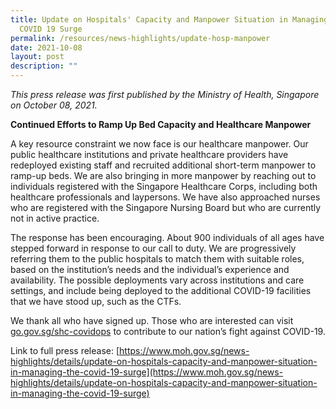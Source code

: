 ```yaml
---
title: Update on Hospitals' Capacity and Manpower Situation in Managing the
  COVID 19 Surge
permalink: /resources/news-highlights/update-hosp-manpower
date: 2021-10-08
layout: post
description: ""
---
```

*This press release was first published by the Ministry of Health, Singapore on October 08, 2021.*

**Continued Efforts to Ramp Up Bed Capacity and Healthcare Manpower**

A key resource constraint we now face is our healthcare manpower. Our public healthcare institutions and private healthcare providers have redeployed existing staff and recruited additional short-term manpower to ramp-up beds. We are also bringing in more manpower by reaching out to individuals registered with the Singapore Healthcare Corps, including both healthcare professionals and laypersons. We have also approached nurses who are registered with the Singapore Nursing Board but who are currently not in active practice.

The response has been encouraging. About 900 individuals of all ages have stepped forward in response to our call to duty. We are progressively referring them to the public hospitals to match them with suitable roles, based on the institution’s needs and the individual’s experience and availability. The possible deployments vary across institutions and care settings, and include being deployed to the additional COVID-19 facilities that we have stood up, such as the CTFs.

We thank all who have signed up. Those who are interested can visit [go.gov.sg/shc-covidops](https://www.go.gov.sg/shc-covidops) to contribute to our nation’s fight against COVID-19.

Link to full press release: [https://www.moh.gov.sg/news-highlights/details/update-on-hospitals-capacity-and-manpower-situation-in-managing-the-covid-19-surge](https://www.moh.gov.sg/news-highlights/details/update-on-hospitals-capacity-and-manpower-situation-in-managing-the-covid-19-surge)